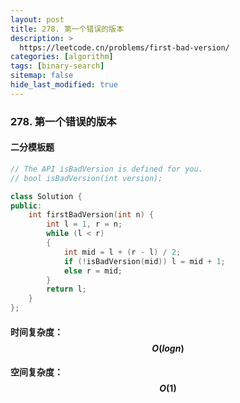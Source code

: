 ```yaml
---
layout: post
title: 278. 第一个错误的版本
description: >
  https://leetcode.cn/problems/first-bad-version/
categories: [algorithm]
tags: [binary-search]
sitemap: false
hide_last_modified: true
---
```


### 278. 第一个错误的版本

#### 二分模板题

```c++
// The API isBadVersion is defined for you.
// bool isBadVersion(int version);

class Solution {
public:
    int firstBadVersion(int n) {
        int l = 1, r = n;
        while (l < r)
        {
            int mid = l + (r - l) / 2;
            if (!isBadVersion(mid)) l = mid + 1;
            else r = mid;
        }
        return l;
    }
};
```

#### 时间复杂度：$$ O(logn) $$

#### 空间复杂度：$$ O(1) $$